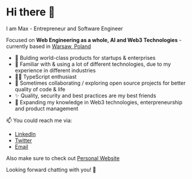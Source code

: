 # Hi there 👋

I am Max - Entrepreneur and Software Engineer

Focused on **Web Engineering as a whole, AI and Web3 Technologies** - currently based in [Warsaw, Poland](https://goo.gl/maps/UXpH9vzJrqujfj2M9)

- 🔨 Bulding world-class products for startups & enterprises
- 🚀 Familiar with & using a lot of different technologies, due to my experience in different industries
- 👨‍💻 TypeScript enthusiast
- 🙌 Sometimes collaborating / exploring open source projects for better quality of code & life
- ✨ Quality, security and best practices are my best friends
- 🔭 Expanding my knowledge in Web3 technologies, enterpreneurship and product management

📫 You could reach me via:

- [LinkedIn](https://www.linkedin.com/in/maksym-boytsov/)
- [Twitter](https://twitter.com/max_boytsov)
- [Email](mailto:maksym.boytsov@gmail.com?subject=[GitHub])

Also make sure to check out [Personal Website](https://www.maksym.page/)

Looking forward chatting with you! 🤝
